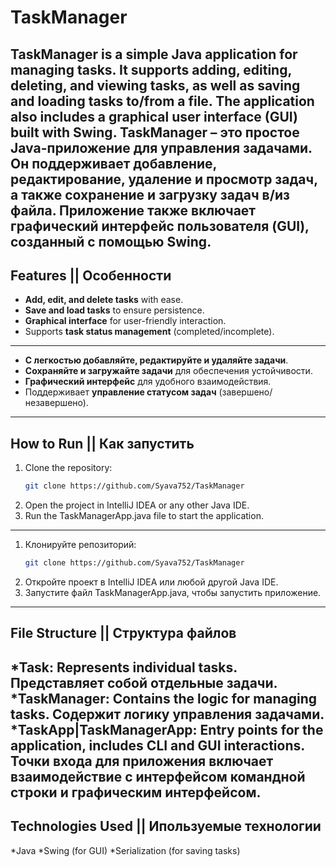 # TaskManager

**TaskManager** is a simple Java application for managing tasks. It supports adding, editing, deleting, and viewing tasks, as well as saving and loading tasks to/from a file. The application also includes a graphical user interface (GUI) built with Swing.
**TaskManager** – это простое Java-приложение для управления задачами. Он поддерживает добавление, редактирование, удаление и просмотр задач, а также сохранение и загрузку задач в/из файла. Приложение также включает графический интерфейс пользователя (GUI), созданный с помощью Swing.
---

## Features || Особенности
- **Add, edit, and delete tasks** with ease.
- **Save and load tasks** to ensure persistence.
- **Graphical interface** for user-friendly interaction.
- Supports **task status management** (completed/incomplete).
---
- **С легкостью добавляйте, редактируйте и удаляйте задачи**.
- **Сохраняйте и загружайте задачи** для обеспечения устойчивости.
- **Графический интерфейс** для удобного взаимодействия.
- Поддерживает **управление статусом задач** (завершено/незавершено).
---

## How to Run || Как запустить
1. Clone the repository:
   ```bash
   git clone https://github.com/Syava752/TaskManager
2. Open the project in IntelliJ IDEA or any other Java IDE.
3. Run the TaskManagerApp.java file to start the application.
---
1. Клонируйте репозиторий:
    ```bash
   git clone https://github.com/Syava752/TaskManager
2. Откройте проект в IntelliJ IDEA или любой другой Java IDE.
3. Запустите файл TaskManagerApp.java, чтобы запустить приложение.
---

## File Structure || Структура файлов
*Task: Represents individual tasks. Представляет собой отдельные задачи.
*TaskManager: Contains the logic for managing tasks. Содержит логику управления задачами.
*TaskApp|TaskManagerApp: Entry points for the application, includes CLI and GUI interactions. Точки входа для приложения включает взаимодействие с интерфейсом командной строки и графическим интерфейсом.
--- 

## Technologies Used || Ипользуемые технологии
*Java
*Swing (for GUI)
*Serialization (for saving tasks)

